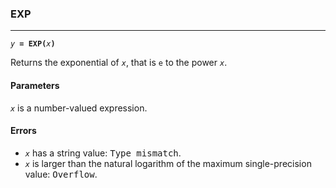 ### EXP
***
<code><var>y</var> <b>= EXP(</b><var>x</var><b>)</b></code>

Returns the exponential of <code><var>x</var></code>, that is `e` to the power <code><var>x</var></code>.

#### Parameters
<code><var>x</var></code> is a number-valued expression.

#### Errors
* <code><var>x</var></code> has a string value: <samp>Type mismatch</samp>.
* <code><var>x</var></code> is larger than the natural logarithm of the maximum single-precision value:
  <samp>Overflow</samp>.
